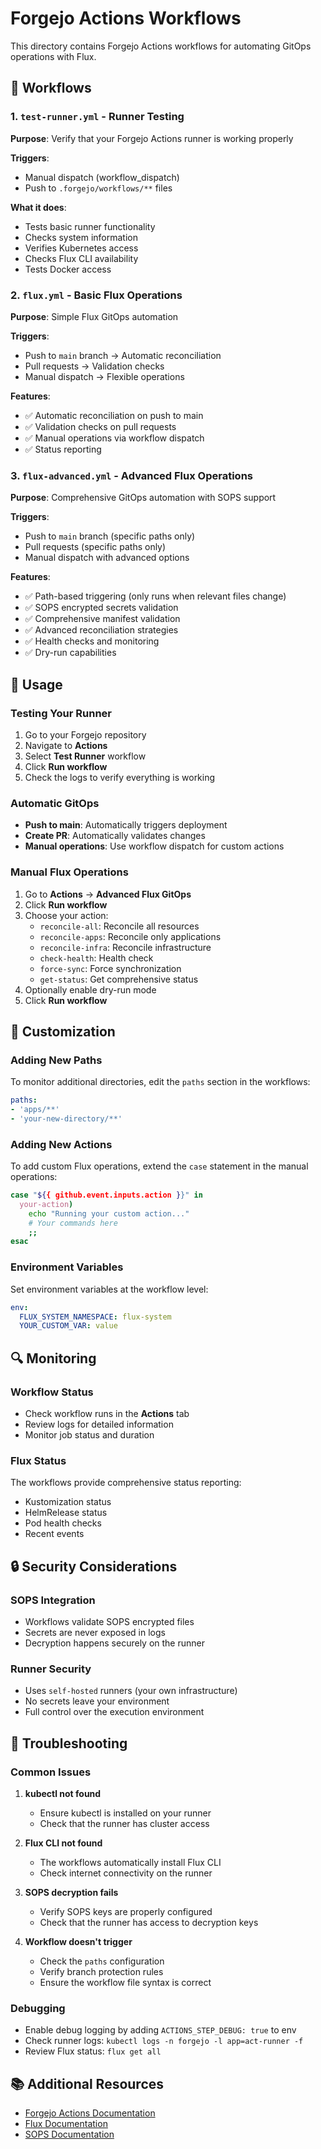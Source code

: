 # Forgejo Actions Workflows

This directory contains Forgejo Actions workflows for automating GitOps operations with Flux.

## 📁 Workflows

### 1. `test-runner.yml` - Runner Testing
**Purpose**: Verify that your Forgejo Actions runner is working properly

**Triggers**:
- Manual dispatch (workflow_dispatch)
- Push to `.forgejo/workflows/**` files

**What it does**:
- Tests basic runner functionality
- Checks system information
- Verifies Kubernetes access
- Checks Flux CLI availability
- Tests Docker access

### 2. `flux.yml` - Basic Flux Operations
**Purpose**: Simple Flux GitOps automation

**Triggers**:
- Push to `main` branch → Automatic reconciliation
- Pull requests → Validation checks
- Manual dispatch → Flexible operations

**Features**:
- ✅ Automatic reconciliation on push to main
- ✅ Validation checks on pull requests
- ✅ Manual operations via workflow dispatch
- ✅ Status reporting

### 3. `flux-advanced.yml` - Advanced Flux Operations
**Purpose**: Comprehensive GitOps automation with SOPS support

**Triggers**:
- Push to `main` branch (specific paths only)
- Pull requests (specific paths only)
- Manual dispatch with advanced options

**Features**:
- ✅ Path-based triggering (only runs when relevant files change)
- ✅ SOPS encrypted secrets validation
- ✅ Comprehensive manifest validation
- ✅ Advanced reconciliation strategies
- ✅ Health checks and monitoring
- ✅ Dry-run capabilities

## 🚀 Usage

### Testing Your Runner
1. Go to your Forgejo repository
2. Navigate to **Actions**
3. Select **Test Runner** workflow
4. Click **Run workflow**
5. Check the logs to verify everything is working

### Automatic GitOps
- **Push to main**: Automatically triggers deployment
- **Create PR**: Automatically validates changes
- **Manual operations**: Use workflow dispatch for custom actions

### Manual Flux Operations
1. Go to **Actions** → **Advanced Flux GitOps**
2. Click **Run workflow**
3. Choose your action:
   - `reconcile-all`: Reconcile all resources
   - `reconcile-apps`: Reconcile only applications
   - `reconcile-infra`: Reconcile infrastructure
   - `check-health`: Health check
   - `force-sync`: Force synchronization
   - `get-status`: Get comprehensive status
4. Optionally enable dry-run mode
5. Click **Run workflow**

## 🔧 Customization

### Adding New Paths
To monitor additional directories, edit the `paths` section in the workflows:

```yaml
paths:
- 'apps/**'
- 'your-new-directory/**'
```

### Adding New Actions
To add custom Flux operations, extend the `case` statement in the manual operations:

```bash
case "${{ github.event.inputs.action }}" in
  your-action)
    echo "Running your custom action..."
    # Your commands here
    ;;
esac
```

### Environment Variables
Set environment variables at the workflow level:

```yaml
env:
  FLUX_SYSTEM_NAMESPACE: flux-system
  YOUR_CUSTOM_VAR: value
```

## 🔍 Monitoring

### Workflow Status
- Check workflow runs in the **Actions** tab
- Review logs for detailed information
- Monitor job status and duration

### Flux Status
The workflows provide comprehensive status reporting:
- Kustomization status
- HelmRelease status
- Pod health checks
- Recent events

## 🔒 Security Considerations

### SOPS Integration
- Workflows validate SOPS encrypted files
- Secrets are never exposed in logs
- Decryption happens securely on the runner

### Runner Security
- Uses `self-hosted` runners (your own infrastructure)
- No secrets leave your environment
- Full control over the execution environment

## 🐛 Troubleshooting

### Common Issues

1. **kubectl not found**
   - Ensure kubectl is installed on your runner
   - Check that the runner has cluster access

2. **Flux CLI not found**
   - The workflows automatically install Flux CLI
   - Check internet connectivity on the runner

3. **SOPS decryption fails**
   - Verify SOPS keys are properly configured
   - Check that the runner has access to decryption keys

4. **Workflow doesn't trigger**
   - Check the `paths` configuration
   - Verify branch protection rules
   - Ensure the workflow file syntax is correct

### Debugging
- Enable debug logging by adding `ACTIONS_STEP_DEBUG: true` to env
- Check runner logs: `kubectl logs -n forgejo -l app=act-runner -f`
- Review Flux status: `flux get all`

## 📚 Additional Resources

- [Forgejo Actions Documentation](https://forgejo.org/docs/latest/user/actions/)
- [Flux Documentation](https://fluxcd.io/docs/)
- [SOPS Documentation](https://github.com/mozilla/sops) 